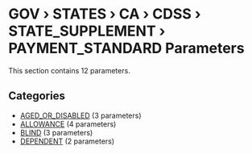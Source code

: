 # GOV › STATES › CA › CDSS › STATE_SUPPLEMENT › PAYMENT_STANDARD Parameters

This section contains 12 parameters.

## Categories

- [AGED_OR_DISABLED](aged_or_disabled/index.md) (3 parameters)
- [ALLOWANCE](allowance/index.md) (4 parameters)
- [BLIND](blind/index.md) (3 parameters)
- [DEPENDENT](dependent/index.md) (2 parameters)
